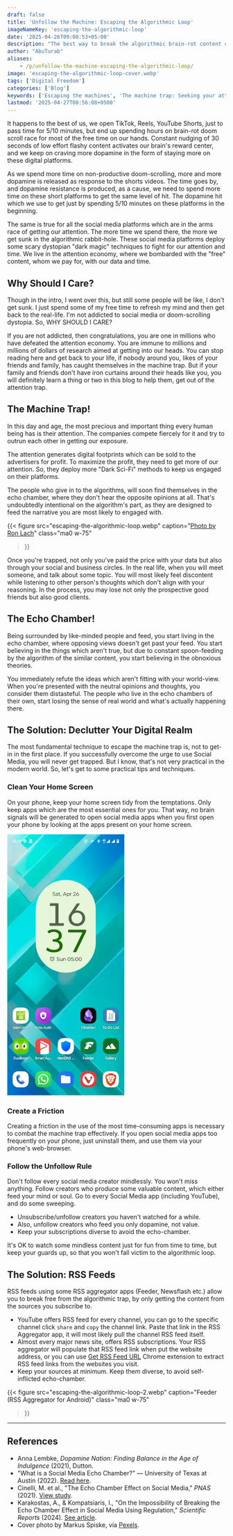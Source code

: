 ```yaml
---
draft: false
title: 'Unfollow the Machine: Escaping the Algorithmic Loop'
imageNameKey: 'escaping-the-algorithmic-loop'
date: '2025-04-26T09:08:53+05:00'
description: "The best way to break the algorithmic brain-rot content chain is to create friction and to use RSS Feed to get only what you want (ideally from diverse sources), not what the algorithm wants you to feed. Social Media's algorithms just feed our preconceived ideas and thoughts, they don't encourage source diversity or fact check."
author: "AbuTurab"
aliases:
    - /p/unfollow-the-machine-escaping-the-algorithmic-loop/
image: 'escaping-the-algorithmic-loop-cover.webp'
tags: ['Digital Freedom']
categories: ['Blog']
keywords: ['Escaping the machines', 'The machine trap: Seeking your attention', 'Unfollow the machine: escaping the algorithmic loop', 'Use RSS to get back your online control', 'Fleeing the brain-rot online', 'how to de-clutter your digital life', 'stop spooning yourself with non-sense']
lastmod: '2025-04-27T08:56:08+0500'
---
```


It happens to the best of us, we open TikTok, Reels, YouTube Shorts, just to pass time for 5/10 minutes, but end up spending hours on brain-rot doom scroll race for most of the free time on our hands. Constant nudging of 30 seconds of low effort flashy content activates our brain's reward center, and we keep on craving more dopamine in the form of staying more on these digital platforms.

As we spend more time on non-productive doom-scrolling, more and more dopamine is released as response to the shorts videos. The time goes by, and dopamine resistance is produced, as a cause, we need to spend more time on these short platforms to get the same level of hit. The dopamine hit which we use to get just by spending 5/10 minutes on these platforms in the beginning.

The same is true for all the social media platforms which are in the arms race of getting our attention. The more time we spend there, the more we get sunk in the algorithmic rabbit-hole. These social media platforms deploy some scary dystopian "dark magic" techniques to fight for our attention and time. We live in the attention economy, where we bombarded with the "free" content, whom we pay for, with our data and time.

## Why Should I Care?

Though in the intro, I went over this, but still some people will be like, I don't get sunk. I just spend some of my free time to refresh my mind and then get back to the real-life. I'm not addicted to social media or doom-scrolling dystopia. So, WHY SHOULD I CARE?

If you are not addicted, then congratulations, you are one in millions who have defeated the attention economy. You are immune to millions and millions of dollars of research aimed at getting into our heads. You can stop reading here and get back to your life, if nobody around you, likes of your friends and family, has caught themselves in the machine trap. But if your family and friends don't have iron curtains around their heads like you, you will definitely learn a thing or two in this blog to help them, get out of the attention trap.

## The Machine Trap!

In this day and age, the most precious and important thing every human being has is their attention. The companies compete fiercely for it and try to outrun each other in getting our exposure.

The attention generates digital footprints which can be sold to the advertisers for profit. To maximize the profit, they need to get more of our attention. So, they deploy more "Dark Sci-Fi" methods to keep us engaged on their platforms.

The people who give in to the algorithms, will soon find themselves in the echo chamber, where they don't hear the opposite opinions at all. That's undoubtedly intentional on the algorithm's part, as they are designed to feed the narrative you are most likely to engaged with.

{{< figure
  src="escaping-the-algorithmic-loop.webp"
  caption="[Photo by Ron Lach](https://www.pexels.com/photo/woman-holding-pills-9761339/)"
  class="ma0 w-75"
>}}

Once you're trapped, not only you've paid the price with your data but also through your social and business circles. In the real life, when you will meet someone, and talk about some topic. You will most likely feel discontent while listening to other person's thoughts which don't align with your reasoning. In the process, you may lose not only the prospective good friends but also good clients.

## The Echo Chamber!

Being surrounded by like-minded people and feed, you start living in the echo chamber, where opposing views doesn't get past your feed. You start believing in the things which aren't true, but due to constant spoon-feeding by the algorithm of the similar content, you start believing in the obnoxious theories.

You immediately refute the ideas which aren't fitting with your world-view. When you're presented with the neutral opinions and thoughts, you consider them distasteful. The people who live in the echo chambers of their own, start losing the sense of real world and what's actually happening there.

## The Solution: Declutter Your Digital Realm

The most fundamental technique to escape the machine trap is, not to get-in in the first place. If you successfully overcome the urge to use Social Media, you will never get trapped. But I know, that's not very practical in the modern world. So, let's get to some practical tips and techniques.

### Clean Your Home Screen

On your phone, keep your home screen tidy from the temptations. Only keep apps which are the most essential ones for you. That way, no brain signals will be generated to open social media apps when you first open your phone by looking at the apps present on your home screen.

![](escaping-the-algorithmic-loop-1.webp)

### Create a Friction

Creating a friction in the use of the most time-consuming apps is necessary to combat the machine trap effectively. If you open social media apps too frequently on your phone, just uninstall them, and use them via your phone's web-browser.


### Follow the Unfollow Rule

Don't follow every social media creator mindlessly. You won't miss anything. Follow creators who produce some valuable content, which either feed your mind or soul. Go to every Social Media app (including YouTube), and do some sweeping.

- Unsubscribe/unfollow creators you haven't watched for a while.
- Also, unfollow creators who feed you only dopamine, not value.
- Keep your subscriptions diverse to avoid the echo-chamber.

It's OK to watch some mindless content just for fun from time to time, but keep your guards up, so that you won't fall victim to the algorithmic loop.

## The Solution: RSS Feeds

RSS feeds using some RSS aggregator apps (Feeder, Newsflash etc.) allow you to break free from the algorithmic trap, by only getting the content from the sources you subscribe to.

- YouTube offers RSS feed for every channel, you can go to the specific channel click `share` and `copy` the channel link. Paste that link in the RSS Aggregator app, it will most likely pull the channel RSS feed itself.
- Almost every major news site, offers RSS subscriptions. Your RSS aggregator will populate that RSS feed link when put the website address, or you can use [Get RSS Feed URL](https://chromewebstore.google.com/detail/get-rss-feed-url/kfghpdldaipanmkhfpdcjglncmilendn) Chrome extension to extract RSS feed links from the websites you visit.
- Keep your sources at minimum. Keep them diverse, to avoid self-inflicted echo-chamber.

{{< figure
  src="escaping-the-algorithmic-loop-2.webp"
  caption="Feeder (RSS Aggregator for Android)"
  class="ma0 w-75"
>}}

---
## References

- Anna Lembke, _Dopamine Nation: Finding Balance in the Age of Indulgence_ (2021), Dutton.
- "What is a Social Media Echo Chamber?" — University of Texas at Austin (2022). [Read here](https://advertising.utexas.edu/news/what-social-media-echo-chamber).
- Cinelli, M. et al., "The Echo Chamber Effect on Social Media," _PNAS_ (2021). [View study](https://doi.org/10.1073/pnas.2023301118).
- Karakostas, A., & Kompatsiaris, I., "On the Impossibility of Breaking the Echo Chamber Effect in Social Media Using Regulation," _Scientific Reports_ (2024). [See article](https://www.nature.com/articles/s41598-023-50850-6#citeas).
- Cover photo by Markus Spiske, via [Pexels](https://www.pexels.com/photo/display-coding-programming-development-1921326/).
